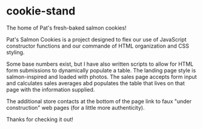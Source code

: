 # cookie-stand
The home of Pat's fresh-baked salmon cookies!

Pat's Salmon Cookies is a project designed to flex our use of JavaScript constructor functions and our commande of HTML organization and CSS styling.

Some base numbers exist, but I have also written scripts to allow for HTML form submissions to dynamically populate a table. The landing page style is salmon-inspired and loaded with photos. The sales page accepts form input and calculates sales averages abd populates the table that lives on that page with the information supplied.

The additional store contacts at the bottom of the page link to faux "under construction" web pages (for a little more authenticity).

Thanks for checking it out!
